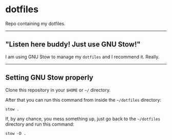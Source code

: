 # dotfiles

Repo containing my dotfiles.

---

## "Listen here buddy! Just use GNU Stow!"

I am using GNU Stow to manage my `dotfiles` and I recommend it. Really.

---

## Setting GNU Stow properly

Clone this repository in your `$HOME` or `~/` directory.

After that you can run this command from inside the `~/dotfiles` directory:

    stow .

If, by any chance, you mess something up, just go back to the `~/dotfiles` directory
and run this command:

    stow -D .
